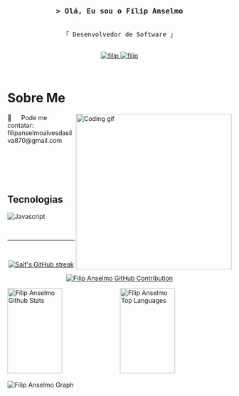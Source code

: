 <!--
<h2 align="center">
  Welcome to Al Siam World!
  <img src="https://media.giphy.com/media/hvRJCLFzcasrR4ia7z/giphy.gif" width="28">
</h2>
-->

<!--
<p align="center">
  <a href="https://github.com/alsiam"><img src="https://readme-typing-svg.herokuapp.com/?lines=Self%20Taught%20Programmer;Front%20End%20Developer;1.5%2B%20years%20of%20coding%20experience;Always%20learning%20new%20things&center=true&width=380&height=45"></a>
</p>

 -->

 <!-- <a href="https://komarev.com/ghpvc/?username=filipanselmo">
    <img align="right" src="https://komarev.com/ghpvc/?username=alsiam&label=Visitors&color=0e75b6&style=flat" alt="Profile visitor" />
  </a>
   -->
  
  <!-- [![wakatime](https://wakatime.com/badge/user/eebb3dd8-d9b2-40de-9b88-6fd6cac99dbc.svg)](https://wakatime.com/@eebb3dd8-d9b2-40de-9b88-6fd6cac99dbc)
   -->
  <!-- Intro  -->
  <h3 align="center">
          <samp>&gt; Olá, Eu sou o
                  <b><a target="_blank">Fílip Anselmo</a></b>
          </samp>
  </h3>
  
  
  <p align="center"> 
    <samp>
      <br>
      「 Desenvolvedor de Software 」
      <br>
      <br>
    </samp>
  </p>
  
  <p align="center">
   <a href="https://linkedin.com/in/filip-anselmo-04b651152" target="_blank">
    <img src="https://img.shields.io/badge/LinkedIn-0077B5?style=for-the-badge&logo=linkedin&logoColor=white" alt="filip"/>
   </a>
   <a href="https://instagram.com/filip_anselmo" target="_blank">
    <img src="https://img.shields.io/badge/Instagram-fe4164?style=for-the-badge&logo=instagram&logoColor=white" alt="filip" />
   </a>  
  </p>
  <br />
  
  <!-- About Section -->
   # Sobre Me
  <p>
   <img align="right" width="350" src="/assets/programmer.gif" alt="Coding gif" />
   📧 &emsp; Pode me contatar: filipanselmoalvesdasilva870@gmail.com<br/><br/>
  
  </p>
  
  <br/>
  <br/>
  <br/>
  
  ## Tecnologias
  
  ![Javascript](https://skillicons.dev/icons?i=js)
  
  <br/>
  <hr/>
  <br/>
  
  <p align="center">
    <a href="https://github.com/filipanselmo11">
      <img src="https://github-readme-streak-stats.herokuapp.com/?user=filipanselmo11&theme=radical&border=7F3FBF&background=0D1117" alt="Saif's GitHub streak"/>
    </a>
  </p>
  
  <p align="center">
    <a href="https://github.com/filipanselmo11">
      <img src="https://github-profile-summary-cards.vercel.app/api/cards/profile-details?username=filipanselmo11&theme=radical" alt="Filip Anselmo GitHub Contribution"/>
    </a>
  </p>
  
  <a> 
      <a href="https://github.com/filipanselmo11"><img alt="Fílip Anselmo Github Stats" src="https://denvercoder1-github-readme-stats.vercel.app/api?username=filipanselmo11&show_icons=true&count_private=true&theme=react&border_color=7F3FBF&bg_color=0D1117&title_color=F85D7F&icon_color=F8D866" height="192px" width="49.5%"/></a>
    <a href="https://github.com/filipanselmo11"><img alt="Fílip Anselmo Top Languages" src="https://denvercoder1-github-readme-stats.vercel.app/api/top-langs/?username=filipanselmo11&langs_count=8&layout=compact&theme=react&border_color=7F3FBF&bg_color=0D1117&title_color=F85D7F&icon_color=F8D866" height="192px" width="49.5%"/></a>
    <br/>
  </a>
  
  
  ![Fílip Anselmo Graph](https://github-readme-activity-graph.vercel.app/graph?username=filipanselmo11&custom_title=Fílip%20Anselmo's%20GitHub%20Activity%20Graph&bg_color=0D1117&color=7F3FBF&line=7F3FBF&point=7F3FBF&area_color=FFFFFF&title_color=FFFFFF&area=true)